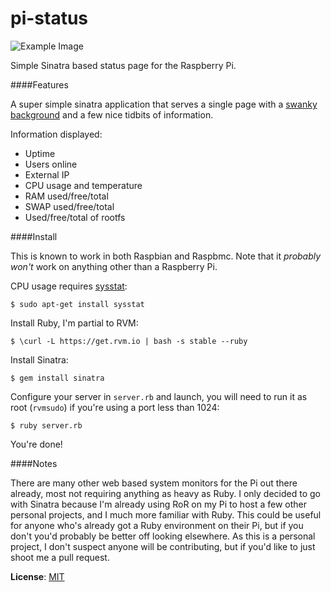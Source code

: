 pi-status
=========

![Example Image](http://i.imgur.com/lnIFojN.png)

Simple Sinatra based status page for the Raspberry Pi.

####Features

A super simple sinatra application that serves a single page with a [swanky background](http://www.raspberrypi.org/phpBB3/viewtopic.php?f=62&t=1178) and a few nice tidbits of information.

Information displayed:

* Uptime
* Users online
* External IP
* CPU usage and temperature
* RAM used/free/total
* SWAP used/free/total
* Used/free/total of rootfs

####Install

This is known to work in both Raspbian and Raspbmc. Note that it _probably won't_ work on anything other than a Raspberry Pi.

CPU usage requires [sysstat](http://sebastien.godard.pagesperso-orange.fr/):

    $ sudo apt-get install sysstat

Install Ruby, I'm partial to RVM:

    $ \curl -L https://get.rvm.io | bash -s stable --ruby

Install Sinatra:

    $ gem install sinatra

Configure your server in `server.rb` and launch, you will need to run it as root (`rvmsudo`) if you're using a port less than 1024:

    $ ruby server.rb

You're done!

####Notes

There are many other web based system monitors for the Pi out there already, most not requiring anything as heavy as Ruby. I only decided to go with Sinatra because I'm already using RoR on my Pi to host a few other personal projects, and I much more familiar with Ruby. This could be useful for anyone who's already got a Ruby environment on their Pi, but if you don't you'd probably be better off looking elsewhere. As this is a personal project, I don't suspect anyone will be contributing, but if you'd like to just shoot me a pull request.

**License**: [MIT](http://opensource.org/licenses/MIT)